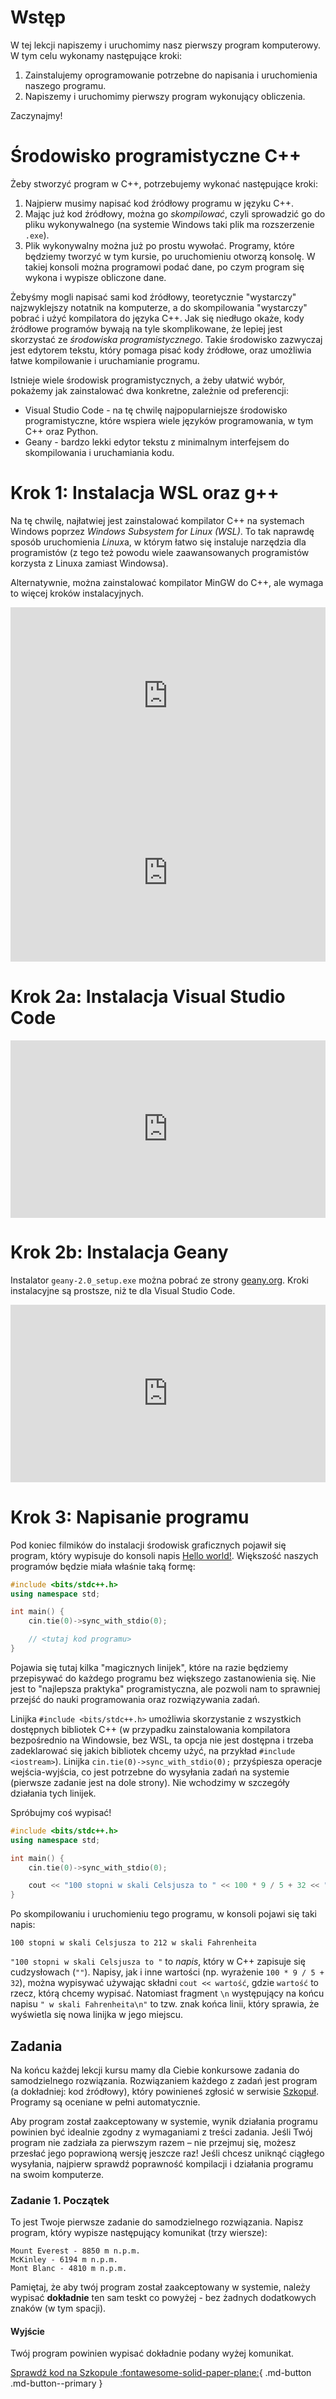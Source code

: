 # Wstęp

W tej lekcji napiszemy i uruchomimy nasz pierwszy program komputerowy.
W tym celu wykonamy następujące kroki:

1. Zainstalujemy oprogramowanie potrzebne do napisania i uruchomienia naszego programu.
2. Napiszemy i uruchomimy pierwszy program wykonujący obliczenia.

Zaczynajmy!


# Środowisko programistyczne C++

Żeby stworzyć program w C++, potrzebujemy wykonać następujące kroki:

1. Najpierw musimy napisać kod źródłowy programu w języku C++.
2. Mając już kod źródłowy, można go *skompilować*, czyli sprowadzić go do pliku wykonywalnego (na systemie Windows taki plik ma rozszerzenie `.exe`).
3. Plik wykonywalny można już po prostu wywołać.
Programy, które będziemy tworzyć w tym kursie, po uruchomieniu otworzą konsolę.
W takiej konsoli można programowi podać dane, po czym program się wykona i wypisze obliczone dane.

Żebyśmy mogli napisać sami kod źródłowy, teoretycznie "wystarczy" najzwyklejszy notatnik na komputerze, a do skompilowania "wystarczy" pobrać i użyć kompilatora do języka C++.
Jak się niedługo okaże, kody źródłowe programów bywają na tyle skomplikowane, że lepiej jest skorzystać ze *środowiska programistycznego*.
Takie środowisko zazwyczaj jest edytorem tekstu, który pomaga pisać kody źródłowe, oraz umożliwia łatwe kompilowanie i uruchamianie programu.

Istnieje wiele środowisk programistycznych, a żeby ułatwić wybór, pokażemy jak zainstalować dwa konkretne, zależnie od preferencji:

- Visual Studio Code - na tę chwilę najpopularniejsze środowisko programistyczne, które wspiera wiele języków programowania, w tym C++ oraz Python.
- Geany - bardzo lekki edytor tekstu z minimalnym interfejsem do skompilowania i uruchamiania kodu.

# Krok 1: Instalacja WSL oraz g++

Na tę chwilę, najłatwiej jest zainstalować kompilator C++ na systemach Windows poprzez *Windows Subsystem for Linux (WSL)*.
To tak naprawdę sposób uruchomienia *Linux*a, w którym łatwo się instaluje narzędzia dla programistów (z tego też powodu wiele zaawansowanych programistów korzysta z Linuxa zamiast Windowsa).

Alternatywnie, można zainstalować kompilator MinGW do C++, ale wymaga to więcej kroków instalacyjnych.

<style>
iframe {
width: 100%;
aspect-ratio: 16 / 9;
}
</style>

<iframe src="https://www.youtube.com/embed/euA_T1Ll6ZM?si=hUyOGDeo274rVrLi" title="YouTube video player" frameborder="0" allow="accelerometer; autoplay; clipboard-write; encrypted-media; gyroscope; picture-in-picture; web-share" referrerpolicy="strict-origin-when-cross-origin" allowfullscreen></iframe>

<iframe src="https://www.youtube.com/embed/ArDf2yqbVaw?si=R2TzQUWXvhL2V4Hc" title="YouTube video player" frameborder="0" allow="accelerometer; autoplay; clipboard-write; encrypted-media; gyroscope; picture-in-picture; web-share" referrerpolicy="strict-origin-when-cross-origin" allowfullscreen></iframe>

# Krok 2a: Instalacja Visual Studio Code

<iframe src="https://www.youtube.com/embed/maE3cigf1uA?si=Mva2LzQ4yROK3BlB" title="YouTube video player" frameborder="0" allow="accelerometer; autoplay; clipboard-write; encrypted-media; gyroscope; picture-in-picture; web-share" referrerpolicy="strict-origin-when-cross-origin" allowfullscreen></iframe>

# Krok 2b: Instalacja Geany

Instalator `geany-2.0_setup.exe` można pobrać ze strony [geany.org](https://www.geany.org/download/releases/).
Kroki instalacyjne są prostsze, niż te dla Visual Studio Code.

<iframe src="https://www.youtube.com/embed/SnsaP3msEBQ?si=EcmGdGHOrwR6CZm_" title="YouTube video player" frameborder="0" allow="accelerometer; autoplay; clipboard-write; encrypted-media; gyroscope; picture-in-picture; web-share" referrerpolicy="strict-origin-when-cross-origin" allowfullscreen></iframe>

# Krok 3: Napisanie programu

Pod koniec filmików do instalacji środowisk graficznych pojawił się program, który wypisuje do konsoli napis [Hello world!](https://pl.wikipedia.org/wiki/Hello_world).
Większość naszych programów będzie miała właśnie taką formę:
```cpp
#include <bits/stdc++.h>
using namespace std;

int main() {
    cin.tie(0)->sync_with_stdio(0);

    // <tutaj kod programu>
}
```

Pojawia się tutaj kilka "magicznych linijek", które na razie będziemy przepisywać do każdego programu bez większego zastanowienia się.
Nie jest to "najlepsza praktyka" programistyczna, ale pozwoli nam to sprawniej przejść do nauki programowania oraz rozwiązywania zadań.

Linijka `#include <bits/stdc++.h>` umożliwia skorzystanie z wszystkich dostępnych bibliotek C++ (w przypadku zainstalowania kompilatora bezpośrednio na Windowsie, bez WSL, ta opcja nie jest dostępna i trzeba zadeklarować się jakich bibliotek chcemy użyć, na przykład `#include <iostream>`).
Linijka `cin.tie(0)->sync_with_stdio(0);` przyśpiesza operacje wejścia-wyjścia, co jest potrzebne do wysyłania zadań na systemie (pierwsze zadanie jest na dole strony).
Nie wchodzimy w szczegóły działania tych linijek.

Spróbujmy coś wypisać!
```cpp
#include <bits/stdc++.h>
using namespace std;

int main() {
    cin.tie(0)->sync_with_stdio(0);

    cout << "100 stopni w skali Celsjusza to " << 100 * 9 / 5 + 32 << " w skali Fahrenheita\n";
}
```
Po skompilowaniu i uruchomieniu tego programu, w konsoli pojawi się taki napis:
```
100 stopni w skali Celsjusza to 212 w skali Fahrenheita
```

`"100 stopni w skali Celsjusza to "` to _napis_, który w C++ zapisuje się cudzysłowach (`""`).
Napisy, jak i inne wartości (np. wyrażenie `100 * 9 / 5 + 32`), można wypisywać używając składni `cout << wartość`, gdzie `wartość` to rzecz, którą chcemy wypisać.
Natomiast fragment `\n` występujący na końcu napisu `" w skali Fahrenheita\n"` to tzw. znak końca linii, który sprawia, że wyświetla się nowa linijka w jego miejscu.

## Zadania

Na końcu każdej lekcji kursu mamy dla Ciebie konkursowe zadania do samodzielnego rozwiązania.
Rozwiązaniem każdego z zadań jest program (a dokładniej: kod źródłowy), który powinieneś zgłosić w serwisie [Szkopuł](https://szkopul.edu.pl/).
Programy są oceniane w pełni automatycznie.

Aby program został zaakceptowany w systemie, wynik działania programu powinien być idealnie zgodny z wymaganiami z treści zadania.
Jeśli Twój program nie zadziała za pierwszym razem – nie przejmuj się, możesz przesłać jego poprawioną wersję jeszcze raz! Jeśli chcesz uniknąć ciągłego wysyłania, najpierw sprawdź poprawność kompilacji i działania programu na swoim komputerze.

### Zadanie 1. Początek

To jest Twoje pierwsze zadanie do samodzielnego rozwiązania.
Napisz program, który wypisze następujący komunikat (trzy wiersze):

````
Mount Everest - 8850 m n.p.m.
McKinley - 6194 m n.p.m.
Mont Blanc - 4810 m n.p.m.
````

Pamiętaj, że aby twój program został zaakceptowany w systemie, należy wypisać **dokładnie** ten sam teskt co powyżej - bez żadnych dodatkowych znaków (w tym spacji).

#### Wyjście

Twój program powinien wypisać dokładnie podany wyżej komunikat.

[Sprawdź kod na Szkopule :fontawesome-solid-paper-plane:](https://szkopul.edu.pl/problemset/problem/mWDzXfWzEKAg_GshwIYWdbGG/site/?key=statement){ .md-button .md-button--primary }
